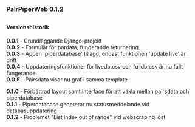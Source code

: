 ### PairPiperWeb 0.1.2

##
#### Versionshistorik<br>
**0.0.1** - Grundläggande Django-projekt <br>
**0.0.2** - Formulär för pardata, fungerande returnering <br>
**0.0.3** - Appen 'piperdatabase' tillagd, endast funktionen 'update live' är i drift <br>
**0.0.4** - Uppdateringsfunktioner för livedb.csv och fulldb.csv är nu fullt fungerande <br>
**0.0.5** - Pairsdata visar nu graf i samma template <br>

**0.1.0** - Förbättrad layout samt interface för att växla mellan pairsdata och piperdatabase <br>
**0.1.1** - Piperdatabase genererar nu statusmeddelande vid databasuppdatering <br>
**0.1.2** - Problemet "List index out of range" vid webscraping löst <br>
